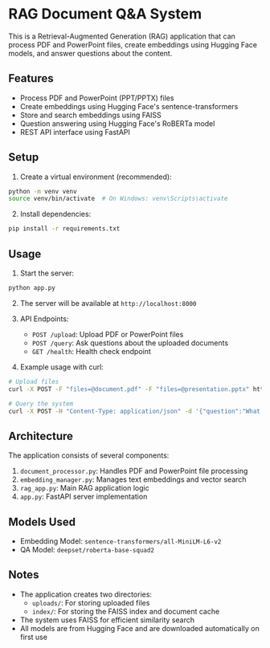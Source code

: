 # RAG Document Q&A System

This is a Retrieval-Augmented Generation (RAG) application that can process PDF and PowerPoint files, create embeddings using Hugging Face models, and answer questions about the content.

## Features

- Process PDF and PowerPoint (PPT/PPTX) files
- Create embeddings using Hugging Face's sentence-transformers
- Store and search embeddings using FAISS
- Question answering using Hugging Face's RoBERTa model
- REST API interface using FastAPI

## Setup

1. Create a virtual environment (recommended):
```bash
python -m venv venv
source venv/bin/activate  # On Windows: venv\Scripts\activate
```

2. Install dependencies:
```bash
pip install -r requirements.txt
```

## Usage

1. Start the server:
```bash
python app.py
```

2. The server will be available at `http://localhost:8000`

3. API Endpoints:
   - `POST /upload`: Upload PDF or PowerPoint files
   - `POST /query`: Ask questions about the uploaded documents
   - `GET /health`: Health check endpoint

4. Example usage with curl:
```bash
# Upload files
curl -X POST -F "files=@document.pdf" -F "files=@presentation.pptx" http://localhost:8000/upload

# Query the system
curl -X POST -H "Content-Type: application/json" -d '{"question":"What is the main topic of the document?"}' http://localhost:8000/query
```

## Architecture

The application consists of several components:

1. `document_processor.py`: Handles PDF and PowerPoint file processing
2. `embedding_manager.py`: Manages text embeddings and vector search
3. `rag_app.py`: Main RAG application logic
4. `app.py`: FastAPI server implementation

## Models Used

- Embedding Model: `sentence-transformers/all-MiniLM-L6-v2`
- QA Model: `deepset/roberta-base-squad2`

## Notes

- The application creates two directories:
  - `uploads/`: For storing uploaded files
  - `index/`: For storing the FAISS index and document cache
- The system uses FAISS for efficient similarity search
- All models are from Hugging Face and are downloaded automatically on first use
